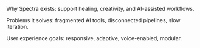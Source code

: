 Why Spectra exists: support healing, creativity, and AI-assisted workflows.

Problems it solves: fragmented AI tools, disconnected pipelines, slow iteration.

User experience goals: responsive, adaptive, voice-enabled, modular.
